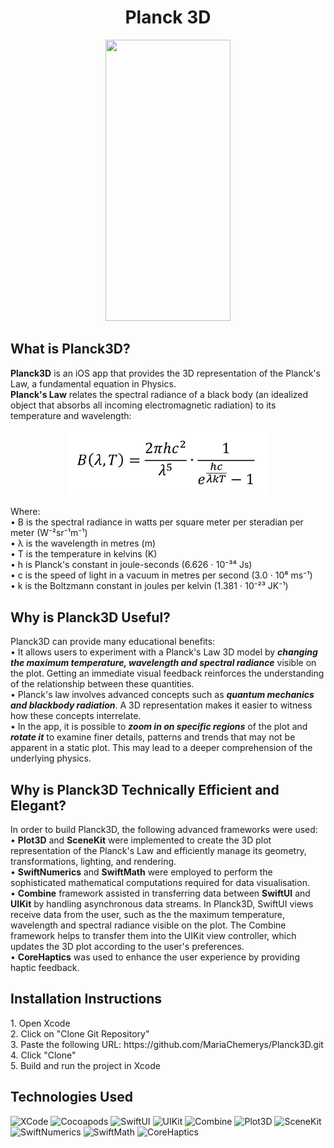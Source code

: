 <h1 align="center">Planck 3D</h1>
<p align="center">
<img src="https://github.com/MariaChemerys/Planck3D/blob/main/Planck3D%20GIF%20Presentation.gif?raw=true" width="200" height="450"/>
</p>
<h2>What is Planck3D?</h2>
<b>Planck3D</b> is an iOS app that provides the 3D representation of the Planck's Law, a fundamental equation in Physics.<br>
<b>Planck's Law</b> relates the spectral radiance of a black body (an idealized object that absorbs all incoming electromagnetic radiation) to its temperature and wavelength:
<p align="center">
<img src="https://github.com/MariaChemerys/Planck3D/blob/main/Planck's%20Law.png?raw=true" width="320"/>
</p>
Where:<br>
• B is the spectral radiance in watts per square meter per steradian per meter (W⁻²sr⁻¹m⁻¹)<br>
• λ is the wavelength in metres (m)<br>
• T is the temperature in kelvins (K)<br>
• h is Planck's constant in joule-seconds (6.626 ⋅ 10⁻³⁴ Js)<br>
• c is the speed of light in a vacuum in metres per second (3.0 ⋅ 10⁸ ms⁻¹)<br>
• k is the Boltzmann constant in joules per kelvin (1.381 ⋅ 10⁻²³ JK⁻¹)<br>
<h2>Why is Planck3D Useful?</h2>
Planck3D can provide many educational benefits:<br>
• It allows users to experiment with a Planck's Law 3D model by <strong><em>changing the maximum temperature, wavelength and spectral radiance</em></strong> visible on the plot. Getting an immediate visual feedback reinforces the understanding of the relationship between these quantities.<br>
• Planck's law involves advanced concepts such as <strong><em>quantum mechanics and blackbody radiation</em></strong>. A 3D representation makes it easier to witness how these concepts interrelate.<br>
• In the app, it is possible to <strong><em>zoom in on specific regions</em></strong> of the plot and <strong><em>rotate it</em></strong> to examine finer details, patterns and trends that may not be apparent in a static plot. This may lead to a deeper comprehension of the underlying physics.
<h2>Why is Planck3D Technically Efficient and Elegant?</h2>
In order to build Planck3D, the following advanced frameworks were used:<br>
• <b>Plot3D</b> and <b>SceneKit</b> were implemented to create the 3D plot representation of the Planck's Law and efficiently manage its geometry, transformations, lighting, and rendering.<br>
• <b>SwiftNumerics</b> and <b>SwiftMath</b> were employed to perform the sophisticated mathematical computations required for data visualisation.<br>
• <b>Combine</b> framework assisted in transferring data between <b>SwiftUI</b> and <b>UIKit</b> by handling asynchronous data streams. In Planck3D, SwiftUI views receive data from the user, such as the the maximum temperature, wavelength and spectral radiance visible on the plot. The Combine framework helps to transfer them into the UIKit view controller, which updates the 3D plot according to the user's preferences.<br>
• <b>CoreHaptics</b> was used to enhance the user experience by providing haptic feedback.
<h2>Installation Instructions</h2>
1. Open Xcode<br>
2. Click on "Clone Git Repository"<br>
3. Paste the following URL: https://github.com/MariaChemerys/Planck3D.git <br>
4. Click "Clone"<br>
5. Build and run the project in Xcode<br>
<h2>Technologies Used</h2>
<p align="left">
  <img src="https://img.shields.io/badge/XCode-blue?style=for-the-badge&logo=#5B4638" alt="XCode" />
  <img src="https://img.shields.io/badge/Cocoapods-red?style=for-the-badge&logo=#5B4638" alt="Cocoapods" />
  <img src="https://img.shields.io/badge/SwiftUI-fffb0a?style=for-the-badge&logo=#5B4638" alt="SwiftUI" />
  <img src="https://img.shields.io/badge/UIKit-4bff0a?style=for-the-badge&logo=#5B4638" alt="UIKit" />
  <img src="https://img.shields.io/badge/Combine-ef13f2?style=for-the-badge" alt="Combine" />
  <img src="https://img.shields.io/badge/Plot3D-ba91ff?style=for-the-badge" alt="Plot3D" />
  <img src="https://img.shields.io/badge/SceneKit-f74fa3?style=for-the-badge" alt="SceneKit" />
  <img src="https://img.shields.io/badge/SwiftNumerics-6b4ff7?style=for-the-badge" alt="SwiftNumerics" />
  <img src="https://img.shields.io/badge/SwiftMath-4ff7b4?style=for-the-badge" alt="SwiftMath" />
  <img src="https://img.shields.io/badge/CoreHaptics-fabc1e?style=for-the-badge" alt="CoreHaptics" />
</p>

